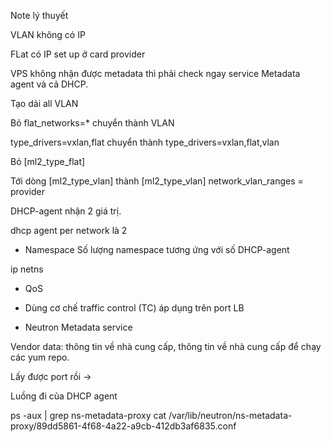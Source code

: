 Note lý thuyết

VLAN không có IP

FLat có IP set up ở card provider

VPS không nhận được metadata thì phải check ngay service Metadata agent và cả DHCP.

Tạo dải all VLAN

Bỏ flat_networks=* chuyển thành VLAN

type_drivers=vxlan,flat chuyển thành type_drivers=vxlan,flat,vlan

Bỏ [ml2_type_flat]

Tới dòng [ml2_type_vlan] thành [ml2_type_vlan] 
network_vlan_ranges = provider

DHCP-agent nhận 2 giá trị.

dhcp agent per network là 2

+ Namespace 
Số lượng namespace tương ứng với số DHCP-agent

ip netns 

- QoS

+ Dùng cơ chế traffic control (TC) áp dụng trên port LB


- Neutron Metadata service

Vendor data: thông tin về nhà cung cấp, thông tin về nhà cung cấp để chạy các yum repo.

Lấy được port rồi -> 

Luồng đi của DHCP agent

ps -aux | grep ns-metadata-proxy
cat /var/lib/neutron/ns-metadata-proxy/89dd5861-4f68-4a22-a9cb-412db3af6835.conf




